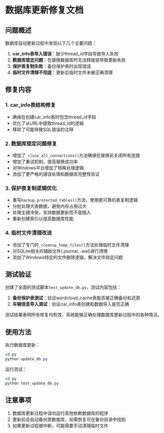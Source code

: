 # 数据库更新修复文档

## 问题概述

数据库自动更新过程中发现以下几个主要问题：

1. **car_info表导入错误**：缺少thread_id字段导致导入失败
2. **数据库锁定问题**：在替换数据库时无法释放锁导致更新失败
3. **保护表复制失败**：备份保护表时出现错误
4. **临时文件清理不彻底**：更新后临时文件未被正确清理

## 修复内容

### 1. car_info表结构修复

- 确保在创建car_info表时包含thread_id字段
- 优化了从URL中提取thread_id的逻辑
- 移除了可能导致SQL错误的注释

### 2. 数据库锁定问题修复

- 增加了`_close_all_connections()`方法确保在替换前关闭所有连接
- 增加了重试机制，提高替换成功率
- 对Windows平台增加了特殊处理逻辑
- 添加了更严格的错误处理和数据库完整性验证

### 3. 保护表复制逻辑优化

- 重写`backup_protected_tables()`方法，使用更可靠的表复制逻辑
- 分批处理大表数据，避免内存占用过大
- 处理主键冲突，支持数据更新而不是插入
- 重新创建索引以提高数据库性能

### 4. 临时文件清理改进

- 添加了专门的`_cleanup_temp_files()`方法处理临时文件清理
- 对SQLite相关的辅助文件(.journal, .wal)进行清理
- 添加了Windows特定的文件删除逻辑，解决文件锁定问题

## 测试验证

创建了全面的测试脚本`test_update_db.py`，测试内容包括：

1. **备份保护表测试**：验证wordcloud_cache表能否被正确备份和还原
2. **车辆信息导入测试**：验证car_info表创建和数据导入是否正确

测试结果表明所有修复均有效，系统能够正确处理数据库更新过程中的各种情况。

## 使用方法

执行数据库更新：

```powershell
cd py
python update_db.py
```

运行测试：

```powershell
cd py
python test_update_db.py
```

## 注意事项

1. 数据库更新过程中请勿运行其他依赖数据库的程序
2. 更新前会自动备份原数据库，如需恢复可在备份目录中找到
3. 如果更新过程被中断，可能需要手动清理临时文件 